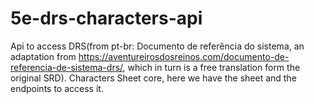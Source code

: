 # 5e-drs-characters-api
Api to access DRS(from pt-br: Documento de referência do sistema, an adaptation from https://aventureirosdosreinos.com/documento-de-referencia-de-sistema-drs/, which in turn is a free translation form the original SRD).
Characters Sheet core, here we have the sheet and the endpoints to access it.


